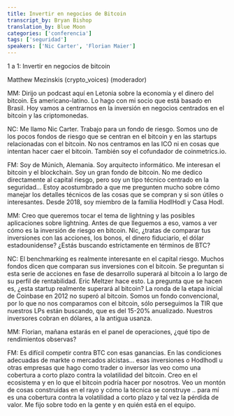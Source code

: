 ```yaml
---
title: Invertir en negocios de Bitcoin
transcript_by: Bryan Bishop
translation_by: Blue Moon
categories: ['conferencia']
tags: ['seguridad']
speakers: ['Nic Carter', 'Florian Maier']
---
```


1 a 1: Invertir en negocios de bitcoin

Matthew Mezinskis (crypto\_voices) (moderador)

MM: Dirijo un podcast aquí en Letonia sobre la economía y el dinero del bitcoin. Es americano-latino. Lo hago con mi socio que está basado en Brasil. Hoy vamos a centrarnos en la inversión en negocios centrados en el bitcoin y las criptomonedas.

NC: Me llamo Nic Carter. Trabajo para un fondo de riesgo. Somos uno de los pocos fondos de riesgo que se centran en el bitcoin y en las startups relacionadas con el bitcoin. No nos centramos en las ICO ni en cosas que intentan hacer caer el bitcoin. También soy el cofundador de coinmetrics.io.

FM: Soy de Múnich, Alemania. Soy arquitecto informático. Me interesan el bitcoin y el blockchain. Soy un gran fondo de bitcoin. No me dedico directamente al capital riesgo, pero soy un tipo técnico centrado en la seguridad... Estoy acostumbrado a que me pregunten mucho sobre cómo manejar los detalles técnicos de las cosas que se compran y si son útiles o interesantes. Desde 2018, soy miembro de la familia HodlHodl y Casa Hodl.

MM: Creo que queremos tocar el tema de lightning y las posibles aplicaciones sobre lightning. Antes de que lleguemos a eso, vamos a ver cómo es la inversión de riesgo en bitcoin. Nic, ¿tratas de comparar tus inversiones con las acciones, los bonos, el dinero fiduciario, el dólar estadounidense? ¿Estás buscando estrictamente en términos de BTC?

NC: El benchmarking es realmente interesante en el capital riesgo. Muchos fondos dicen que comparan sus inversiones con el bitcoin. Se preguntan si esta serie de acciones en fase de desarrollo superará al bitcoin a lo largo de su perfil de rentabilidad. Eric Meltzer hace esto. La pregunta que se hacen es, ¿esta startup realmente superará al bitcoin? La ronda de la etapa inicial de Coinbase en 2012 no superó al bitcoin. Somos un fondo convencional, por lo que no nos comparamos con el bitcoin, sólo perseguimos la TIR que nuestros LPs están buscando, que es del 15-20% anualizado. Nuestros inversores cobran en dólares, a la antigua usanza.

MM: Florian, mañana estarás en el panel de operaciones, ¿qué tipo de rendimientos observas?

FM: Es difícil competir contra BTC con esas ganancias. En las condiciones adecuadas de markte o mercados alcistas... esas inversiones o Hodlhodl u otras empresas que hago como trader o inversor las veo como una cobertura a corto plazo contra la volatilidad del bitcoin. Creo en el ecosistema y en lo que el bitcoin podría hacer por nosotros. Veo un montón de cosas construidas en el rayo y cómo la técnica se construye .. para mí es una cobertura contra la volatilidad a corto plazo y tal vez la pérdida de valor. Me fijo sobre todo en la gente y en quién está en el equipo.

